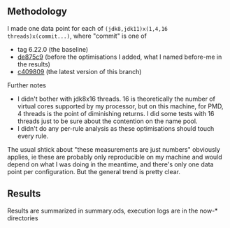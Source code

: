 ## Methodology


I made one data point for each of `(jdk8,jdk11)x(1,4,16 threads)x(commit...)`, where "commit" is one of 
* tag 6.22.0 (the baseline)
* [de875c9](https://github.com/pmd/pmd/pull/2377/commits/de875c955a5c030e035e5a44b7919d369666a099) (before the optimisations I added, what I named before-me in the results) 
* [c409809](https://github.com/pmd/pmd/pull/2377/commits/c4098096724ebdcdcfa6d0b4d0e2d5ad1d8b79bf) (the latest version of this branch)

Further notes
* I didn't bother with jdk8x16 threads. 16 is theoretically the number of virtual cores supported by my processor, but on this machine, for PMD, 4 threads is the point of diminishing returns. I did some tests with 16 threads just to be sure about the contention on the name pool.
* I didn't do any per-rule analysis as these optimisations should touch every rule.

The usual shtick about "these measurements are just numbers" obviously applies, ie these are probably only reproducible on my machine and would depend on what I was doing in the meantime, and there's only one data point per configuration. But the general trend is pretty clear.


## Results

Results are summarized in summary.ods, execution logs are in the now-* directories
